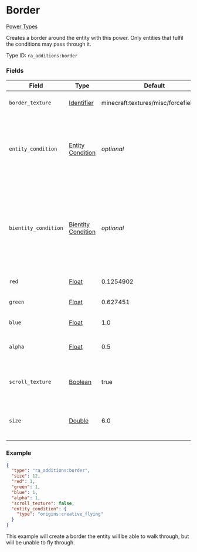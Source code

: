 # Border
[Power Types](../power_types_types.md)

Creates a border around the entity with this power. Only entities that fulfil the conditions may pass through it.

Type ID: `ra_additions:border`
### Fields
Field | Type | Default | Description
------|------|---------|-------------
`border_texture` | [Identifier](../data_types/identifier.md) | minecraft:textures/misc/forcefield.png | The texture used on the border.
`entity_condition` | [Entity Condition](../entity_condition_types.md) | _optional_ | If specified, if the entity colliding with the border fulfils the condition, it can walk through the border.
`bientity_condition` | [Bientity Condition](../bientity_condition_types.md) | _optional_ | If specified, if the entity colliding with the border, and the entity with this power fulfil the condition, the colliding entity can walk through the border.
`red` | [Float](../data_types/float.md) | 0.1254902 | The red value of the border.
`green` | [Float](../data_types/float.md) | 0.627451 | The green value of the border.
`blue` | [Float](../data_types/float.md) | 1.0 | The blue value of the border.
`alpha` | [Float](../data_types/float.md) | 0.5 | The alpha (transparency) value of the border.
`scroll_texture` | [Boolean](../data_types/boolean.md) | true | Defines whether the border scrolls like the vanila border.
`size` | [Double](../data_types/double.md) | 6.0 | The distance to one side of the border from the center.

### Example
```json
{
  "type": "ra_additions:border",
  "size": 12,
  "red": 1,
  "green": 1,
  "blue": 1,
  "alpha": 1,
  "scroll_texture": false,
  "entity_condition": {
    "type": "origins:creative_flying"
  }
}
```
This example will create a border the entity will be able to walk through, but will be unable to fly through.